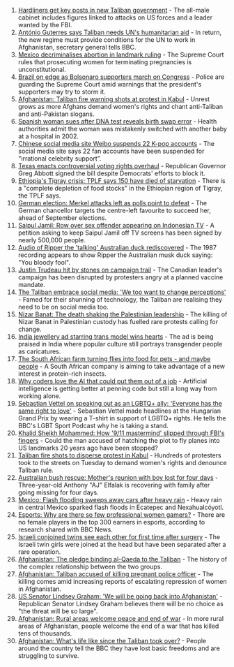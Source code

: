 1. [Hardliners get key posts in new Taliban government](https://www.bbc.co.uk/news/world-asia-58479750?at_medium=RSS&at_campaign=KARANGA) - The all-male cabinet includes figures linked to attacks on US forces and a leader wanted by the FBI.
2. [António Guterres says Taliban needs UN's humanitarian aid](https://www.bbc.co.uk/news/world-us-canada-58482840?at_medium=RSS&at_campaign=KARANGA) - In return, the new regime must provide conditions for the UN to work in Afghanistan, secretary general tells BBC.
3. [Mexico decriminalises abortion in landmark ruling](https://www.bbc.co.uk/news/world-latin-america-58482850?at_medium=RSS&at_campaign=KARANGA) - The Supreme Court rules that prosecuting women for terminating pregnancies is unconstitutional.
4. [Brazil on edge as Bolsonaro supporters march on Congress](https://www.bbc.co.uk/news/world-latin-america-58479028?at_medium=RSS&at_campaign=KARANGA) - Police are guarding the Supreme Court amid warnings that the president's supporters may try to storm it.
5. [Afghanistan: Taliban fire warning shots at protest in Kabul](https://www.bbc.co.uk/news/world-asia-58472978?at_medium=RSS&at_campaign=KARANGA) - Unrest grows as more Afghans demand women's rights and chant anti-Taliban and anti-Pakistan slogans.
6. [Spanish woman sues after DNA test reveals birth swap error](https://www.bbc.co.uk/news/world-europe-58474478?at_medium=RSS&at_campaign=KARANGA) - Health authorities admit the woman was mistakenly switched with another baby at a hospital in 2002.
7. [Chinese social media site Weibo suspends 22 K-pop accounts](https://www.bbc.co.uk/news/entertainment-arts-58479375?at_medium=RSS&at_campaign=KARANGA) - The social media site says 22 fan accounts have been suspended for "irrational celebrity support”.
8. [Texas enacts controversial voting rights overhaul](https://www.bbc.co.uk/news/world-us-canada-58404050?at_medium=RSS&at_campaign=KARANGA) - Republican Governor Greg Abbott signed the bill despite Democrats' efforts to block it.
9. [Ethiopia's Tigray crisis: TPLF says 150 have died of starvation](https://www.bbc.co.uk/news/world-africa-58428711?at_medium=RSS&at_campaign=KARANGA) - There is a "complete depletion of food stocks" in the Ethiopian region of Tigray, the TPLF says.
10. [German election: Merkel attacks left as polls point to defeat](https://www.bbc.co.uk/news/world-europe-58472507?at_medium=RSS&at_campaign=KARANGA) - The German chancellor targets the centre-left favourite to succeed her, ahead of September elections.
11. [Saipul Jamil: Row over sex offender appearing on Indonesian TV](https://www.bbc.co.uk/news/world-asia-58475127?at_medium=RSS&at_campaign=KARANGA) - A petition asking to keep Saipul Jamil off TV screens has been signed by nearly 500,000 people.
12. [Audio of Ripper the 'talking' Australian duck rediscovered](https://www.bbc.co.uk/news/world-australia-58475006?at_medium=RSS&at_campaign=KARANGA) - The 1987 recording appears to show Ripper the Australian musk duck saying: "You bloody fool".
13. [Justin Trudeau hit by stones on campaign trail](https://www.bbc.co.uk/news/world-us-canada-58472456?at_medium=RSS&at_campaign=KARANGA) - The Canadian leader's campaign has been disrupted by protesters angry at a planned vaccine mandate.
14. [The Taliban embrace social media: 'We too want to change perceptions'](https://www.bbc.co.uk/news/world-asia-58466939?at_medium=RSS&at_campaign=KARANGA) - Famed for their shunning of technology, the Taliban are realising they need to be on social media too.
15. [Nizar Banat: The death shaking the Palestinian leadership](https://www.bbc.co.uk/news/world-middle-east-58400442?at_medium=RSS&at_campaign=KARANGA) - The killing of Nizar Banat in Palestinian custody has fuelled rare protests calling for change.
16. [India jewellery ad starring trans model wins hearts](https://www.bbc.co.uk/news/world-asia-india-58449746?at_medium=RSS&at_campaign=KARANGA) - The ad is being praised in India where popular culture still portrays transgender people as caricatures.
17. [The South African farm turning flies into food for pets - and maybe people](https://www.bbc.co.uk/news/world-africa-58384761?at_medium=RSS&at_campaign=KARANGA) - A South African company is aiming to take advantage of a new interest in protein-rich insects.
18. [Why coders love the AI that could put them out of a job](https://www.bbc.co.uk/news/business-57914432?at_medium=RSS&at_campaign=KARANGA) - Artificial intelligence is getting better at penning code but still a long way from working alone.
19. [Sebastian Vettel on speaking out as an LGBTQ+ ally: 'Everyone has the same right to love'](https://www.bbc.co.uk/sport/formula1/58453220?at_medium=RSS&at_campaign=KARANGA) - Sebastian Vettel made headlines at the Hungarian Grand Prix by wearing a T-shirt in support of LGBTQ+ rights. He tells the BBC's LGBT Sport Podcast why he is taking a stand.
20. [Khalid Sheikh Mohammed: How '9/11 mastermind' slipped through FBI's fingers](https://www.bbc.co.uk/news/world-us-canada-58393231?at_medium=RSS&at_campaign=KARANGA) - Could the man accused of hatching the plot to fly planes into US landmarks 20 years ago have been stopped?
21. [Taliban fire shots to disperse protest in Kabul](https://www.bbc.co.uk/news/world-asia-58476890?at_medium=RSS&at_campaign=KARANGA) - Hundreds of protesters took to the streets on Tuesday to demand women's rights and denounce Taliban rule.
22. [Australian bush rescue: Mother's reunion with boy lost for four days](https://www.bbc.co.uk/news/world-australia-58472030?at_medium=RSS&at_campaign=KARANGA) - Three-year-old Anthony "AJ" Elfalak is recovering with family after going missing for four days.
23. [Mexico: Flash flooding sweeps away cars after heavy rain](https://www.bbc.co.uk/news/world-latin-america-58476138?at_medium=RSS&at_campaign=KARANGA) - Heavy rain in central Mexico sparked flash floods in Ecatepec and Nexahualcóyotl.
24. [Esports: Why are there so few professional women gamers?](https://www.bbc.co.uk/news/technology-58466374?at_medium=RSS&at_campaign=KARANGA) - There are no female players in the top 300 earners in esports, according to research shared with BBC News.
25. [Israeli conjoined twins see each other for first time after surgery](https://www.bbc.co.uk/news/world-middle-east-58460842?at_medium=RSS&at_campaign=KARANGA) - The Israeli twin girls were joined at the head but have been separated after a rare operation.
26. [Afghanistan: The pledge binding al-Qaeda to the Taliban](https://www.bbc.co.uk/news/world-asia-58473574?at_medium=RSS&at_campaign=KARANGA) - The history of the complex relationship between the two groups.
27. [Afghanistan: Taliban accused of killing pregnant police officer](https://www.bbc.co.uk/news/world-asia-58455826?at_medium=RSS&at_campaign=KARANGA) - The killing comes amid increasing reports of escalating repression of women in Afghanistan.
28. [US Senator Lindsey Graham: 'We will be going back into Afghanistan'](https://www.bbc.co.uk/news/world-us-canada-58456953?at_medium=RSS&at_campaign=KARANGA) - Republican Senator Lindsey Graham believes there will be no choice as "the threat will be so large".
29. [Afghanistan: Rural areas welcome peace and end of war](https://www.bbc.co.uk/news/world-asia-58456955?at_medium=RSS&at_campaign=KARANGA) - In more rural areas of Afghanistan, people welcome the end of a war that has killed tens of thousands.
30. [Afghanistan: What's life like since the Taliban took over?](https://www.bbc.co.uk/news/world-asia-58434735?at_medium=RSS&at_campaign=KARANGA) - People around the country tell the BBC they have lost basic freedoms and are struggling to survive.
